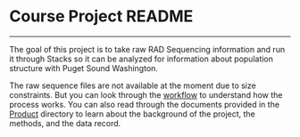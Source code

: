 # Course Project README #
---

The goal of this project is to take raw RAD Sequencing information and run it through Stacks so it can be analyzed for information about population structure with Puget Sound Washington. 

The raw sequence files are not available at the moment due to size constraints. But you can look through the [workflow](https://github.com/jheare/Fish546-Jake/tree/master/Course%20Project/Workflow) to understand how the process works. You can also read through the documents provided in the [Product](https://github.com/jheare/Fish546-Jake/tree/master/Course%20Project/Product) directory to learn about the background of the project, the methods, and the data record. 
